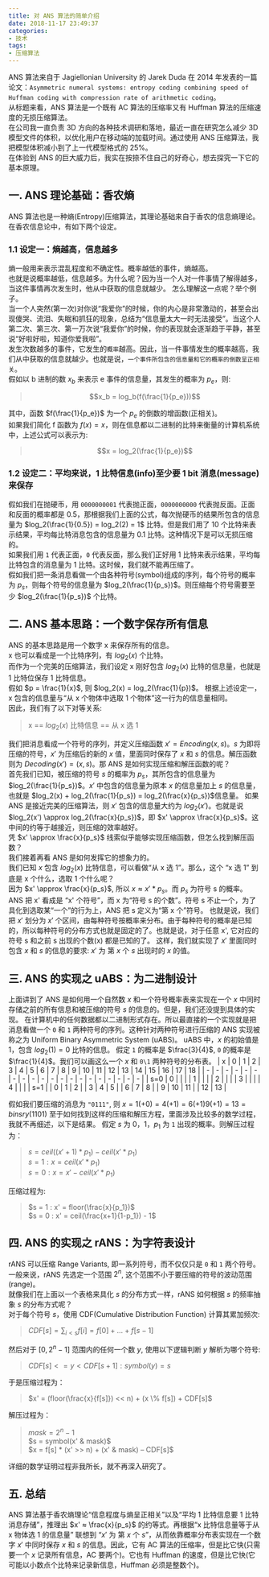 ```yaml
---
title: 对 ANS 算法的简单介绍
date: 2018-11-17 23:49:37
categories:
- 技术
tags: 
- 压缩算法
---
```


ANS 算法来自于  Jagiellonian University 的 Jarek Duda 在 2014 年发表的一篇论文：`Asymmetric numeral systems:
entropy coding combining speed of Huffman coding with compression rate of arithmetic coding`。  
从标题来看，ANS 算法是一个既有 AC 算法的压缩率又有 Huffman 算法的压缩速度的无损压缩算法。  
在公司我一直负责 3D 方向的各种技术调研和落地，最近一直在研究怎么减少 3D 模型文件的体积，以优化用户在移动端的加载时间。通过使用 ANS 压缩算法，我把模型体积减小到了上一代模型格式的 25%。  
在体验到 ANS 的巨大威力后，我实在按捺不住自己的好奇心，想去探究一下它的基本原理。  
<!-- more -->

## 一. ANS 理论基础：香农熵
ANS 算法也是一种熵(Entropy)压缩算法，其理论基础来自于香农的信息熵理论。  
在香农信息论中，有如下两个设定。  
### 1.1 设定一：熵越高，信息越多
熵一般用来表示混乱程度和不确定性。概率越低的事件，熵越高。  
也就是说概率越低，信息越多。为什么呢？因为当一个人对一件事情了解得越多，当这件事情再次发生时，他从中获取的信息就越少。
怎么理解这一点呢？举个例子。  
当一个人突然(第一次)对你说“我爱你”的时候，你的内心是非常激动的，甚至会出现傻哭、流泪、失眠和抓狂的现象，总结为“信息量太大一时无法接受”。当这个人第二次、第三次、第一万次说“我爱你”的时候，你的表现就会逐渐趋于平静，甚至说“好啦好啦，知道你爱我啦”。  
发生次数越多的事件，它发生的`概率`越高。因此，当一件事情发生的概率越高，我们从中获取的信息就越少。也就是说，`一个事件所包含的信息量和它的概率的倒数呈正相关`。  
假如以 b 进制的数 $x_b$ 来表示 e 事件的信息量，其发生的概率为 $p_e$，则:  
> $$x_b = log_b(f(\frac{1}{p_e}))$$  
 
其中，函数 $f(\frac{1}{p_e})$ 为一个 $p_e$ 的倒数的增函数(正相关)。  
如果我们简化 f 函数为 $f(x) = x$，则在信息都以二进制的比特来衡量的计算机系统中，上述公式可以表示为: 
> $$x = log_2(\frac{1}{p_e})$$  

### 1.2 设定二：平均来说，1 比特信息(info)至少要 1 bit 消息(message)来保存
假如我们在抛硬币，用 `0000000001` 代表抛正面，`0000000000` 代表抛反面。正面和反面的概率都是 0.5，那根据我们上面的公式，每次抛硬币的结果所包含的信息量为 $log_2(\frac{1}{0.5}) = log_2(2) = 1$ 比特。但是我们用了 10 个比特来表示结果，平均每比特消息包含的信息量为 0.1 比特。这种情况下是可以无损压缩的。  
如果我们用 `1` 代表正面，`0` 代表反面，那么我们正好用 1 比特来表示结果，平均每比特包含的消息量为 1 比特。这时候，我们就不能再压缩了。  
假如我们把一条消息看做一个由各种符号(symbol)组成的序列，每个符号的概率为 $p_s$，则每个符号的信息量为 $log_2(\frac{1}{p_s})$。则压缩每个符号需要至少 $log_2(\frac{1}{p_s})$ 个比特。

## 二. ANS 基本思路：一个数字保存所有信息
ANS 的基本思路是用一个数字 x 来保存所有的信息。  
x 也可以看成是一个比特序列，有 $log_2(x)$ 个比特。  
而作为一个完美的压缩算法，我们设定 x 刚好包含 $log_2(x)$ 比特的信息量，也就是 1 比特位保存 1 比特信息。  
假如 $p = \frac{1}{x}$, 则 $log_2(x) = log_2(\frac{1}{p})$。 根据上述设定一，x 包含的信息量与“从 x 个物体中选取 1 个物体”这一行为的信息量相同。  
因此，我们有了以下对等关系:
> x == $log_2(x)$ 比特信息 == 从 x 选 1  

我们把消息看成一个符号的序列，并定义压缩函数 $x' = Encoding(x, s)$。$s$ 为即将压缩的符号，$x'$ 为压缩后的新的 $x$ 值，里面同时保存了 $x$ 和 $s$ 的信息。解压函数则为 $Decoding(x') = (x, s)$。那 ANS 是如何实现压缩和解压函数的呢？  
首先我们已知，被压缩的符号 $s$ 的概率为 $p_s$，其所包含的信息量为 $log_2(\frac{1}{p_s})$。$x'$ 中包含的信息量为原本 $x$ 的信息量加上 $s$ 的信息量，也就是 $log_2(x) + log_2(\frac{1}{p_s}) = log_2(\frac{x}{p_s})$信息量。
如果 ANS 是接近完美的压缩算法，则 $x'$ 包含的信息量大约为 $log_2(x')$。也就是说 $log_2(x') \approx log_2(\frac{x}{p_s})$，即 $x' \approx \frac{x}{p_s}$。这中间的约等于越接近，则压缩的效率越好。  
凭 $x' \approx \frac{x}{p_s}$ 线索似乎能够实现压缩函数，但怎么找到解压函数？  
我们接着再看 ANS 是如何发挥它的想象力的。  
我们已知 $x$ 包含 $log_2(x)$ 比特信息，可以看做“从 x 选 1”。那么，这个 “x 选 1” 到底是 x 个什么，选取 1 个什么呢？  
因为 $x' \approx \frac{x}{p_s}$, 所以 $x \approx x' * {p_s}$。而 $p_s$ 为符号 s 的概率。  
ANS 把 x' 看成是 “x' 个符号”，而 x 为“符号 s 的个数”。符号 s 不止一个，为了具化到选取某“一个”的行为上，ANS 把 s 定义为“第 x 个”符号。
也就是说，我们把 $x'$ 划分为 $x'$ 个区间，由每种符号按概率来分布。由于每种符号的概率是已知的，所以每种符号的分布方式也就是固定的了。也就是说，对于任意 x', 它对应的符号 s 和之前 s 出现的个数(x) 都是已知的了。
这样，我们就实现了 $x'$ 里面同时包含 $x$ 和 $s$ 的信息的要求: $x'$ 为 第 $x$ 个 $s$ 出现时的 $x$ 的值。

## 三. ANS 的实现之 uABS：为二进制设计
上面讲到了 ANS 是如何用一个自然数 $x$ 和一个符号概率表来实现在一个 $x$ 中同时存储之前的所有信息和被压缩的符号 $s$ 的信息的。但是，我们还没提到具体的实现。
在计算机中的任何数据都以二进制形式存在。所以最直接的一个实现就是把消息看做一个 `0` 和 `1` 两种符号的序列。这种针对两种符号进行压缩的 ANS 实现被称之为 Uniform Binary Asymmetric System (uABS)。
uABS 中，$x$ 的初始值是 1，包含 $log_2(1) = 0$ 比特的信息。
假定 `1` 的概率是 $\frac{3}{4}$, `0` 的概率是 $\frac{1}{4}$。我们可以画这么一个 $x$ 和 `0\1` 两种符号的分布表。
| x   | 0 | 1 | 2 | 3 | 4 | 5 | 6 | 7 | 8 | 9 | 10 | 11 | 12 | 13 | 14 | 15 | 16 | 17 | 18 |
| -   | - | - | - | - | - | - | - | - | - | - | -  | -  | -  | -  | -  | -  | -  | -  | -  |
| s=0 | 0 |   |   |   | 1 |   |   |   | 2 |   |    |    |  3 |    |    |    |  4 |    |    |
| s=1 |   | 0 | 1 | 2 |   | 3 | 4 | 5 |   | 6 |  7 |  8 |    |  9 | 10 | 11 |    | 12 | 13 |  

假如我们要压缩的消息为 `"0111"`, 则 $x = 1 (+0) = 4 (+1) = 6 (+1) 9 (+1) = 13 = binsry(1101)$
至于如何找到这样的压缩和解压方程，里面涉及比较多的数学过程，我就不再细述，以下是结果。
假定 $s$ 为 ${0， 1}$，$p_1$ 为 `1` 出现的概率。则解压过程为：  
> $s = ceil((x' + 1) * p_1) - ceil(x' * p_1)$  
> $s = 1: x = ceil(x' * p_1)$   
> $s = 0 : x = x' - ceil(x' * p_1)$  

压缩过程为: 
> $s = 1 : x' = floor(\frac{x}{p_1})$  
> $s = 0 : x' = ceil(\frac{x+1}{1-p_1}) - 1$ 

## 四. ANS 的实现之 rANS：为字符表设计
rANS 可以压缩 Range Variants, 即一系列符号，而不仅仅只是 `0` 和 `1` 两个符号。  
一般来说，rANS 先选定一个范围 $2^n$, 这个范围不小于要压缩的符号的波动范围(range)。  
就像我们在上面以一个表格来具化 $s$ 的分布方式一样，rANS 如何根据 $s$ 的频率抽象 $s$ 的分布方式呢？  
对于每个符号 $s$，使用 CDF(Cumulative Distribution Function) 计算其累加频次:  
> $CDF[s] = \sum_{i<s}f[i] = f[0] + ... + f[s-1]$    
 
然后对于 $[0, 2^n-1]$ 范围内的任何一个数 $y$, 使用以下逻辑判断 $y$ 解析为哪个符号:  
> $CDF[s] <= y < CDF[s+1]: symbol(y) = s$

于是压缩过程为：
> $x' = (floor(\frac{x}{f[s]}) << n) + (x \% f[s]) + CDF[s]$

解压过程为：
> $mask = 2^n -1$  
> $s = symbol(x' & mask)$  
> $x = f[s] * (x' >> n) + (x' & mask) – CDF[s]$  

详细的数学证明过程非我所长，就不再深入研究了。

## 五. 总结
ANS 算法基于香农熵理论“信息程度与熵呈正相关”以及“平均 1 比特信息要 1 比特消息存储”，推理出 $x' ≈ \frac{x}{p_s}$ 的约等式。再根据“x 比特信息量等于从 x 物体选 1 的信息量” 联想到 “$x'$ 为 第 $x$ 个 $s$”，从而依靠概率分布表实现在一个数字 $x'$ 中同时保存 $x$ 和 $s$ 的信息。因此，它有 AC 算法的压缩率，但是比它快(只需要一个 $x$ 记录所有信息，AC 要两个)。它也有 Huffman 的速度，但是比它快(它可能以小数点个比特来记录新信息，Huffman 必须是整数个)。
